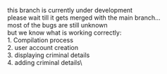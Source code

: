 this branch is currently under development\
please wait till it gets merged with the main branch...\
most of the bugs are still unknown\
but we know what is working correctly:\
1\.     Compilation process\
2\.     user account creation\
3\.     displaying criminal details\
4\.     adding criminal details\
